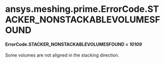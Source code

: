 <a id="ansys-meshing-prime-errorcode-stacker-nonstackablevolumesfound"></a>

# ansys.meshing.prime.ErrorCode.STACKER_NONSTACKABLEVOLUMESFOUND

<a id="ansys.meshing.prime.ErrorCode.STACKER_NONSTACKABLEVOLUMESFOUND"></a>

#### ErrorCode.STACKER_NONSTACKABLEVOLUMESFOUND *= 10109*

Some volumes are not aligned in the stacking direction.

<!-- !! processed by numpydoc !! -->
